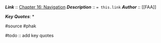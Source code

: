 ***Link***      :: [Chapter 16: Navigation](https://www.faa.gov/sites/faa.gov/files/regulations_policies/handbooks_manuals/aviation/phak/18_phak_ch16.pdf)
***Description***      :: `= this.link`
***Author*** :: [[FAA]]

***Key Quotes***:
* 

#source #phak 

#todo :: add key quotes
